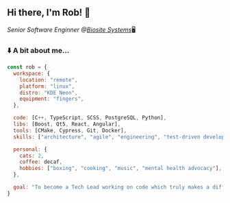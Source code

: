 <h2>Hi there, I'm Rob! 👋</h2>
<p><em>Senior Software Enginner @<a href="https://www.biositesystems.com/">Biosite Systems</a></em>🖥️</p>

### ⬇️ A bit about me...  

```javascript
const rob = {
  workspace: {
    location: "remote",
    platform: "linux",
    distro: "KDE Neon",
    equipment: "fingers",
  },

  code: [C++, TypeScript, SCSS, PostgreSQL, Python],
  libs: [Boost, Qt5, React, Angular],
  tools: [CMake, Cypress, Git, Docker],
  skills: ["architecture", "agile", "engineering", "test-driven development", "communication", "mentoring"],

  personal: {
    cats: 2,
    coffee: decaf,
    hobbies: ["boxing", "cooking", "music", "mental health advocacy"],
  },

  goal: "To become a Tech Lead working on code which truly makes a difference.",
}
```


<!--
**r-ggraham/r-ggraham** is a ✨ _special_ ✨ repository because its `README.md` (this file) appears on your GitHub profile.

Here are some ideas to get you started:

- 🔭 I’m currently working on ...
- 🌱 I’m currently learning ...
- 👯 I’m looking to collaborate on ...
- 🤔 I’m looking for help with ...
- 💬 Ask me about ...
- 📫 How to reach me: ...
- 😄 Pronouns: ...
- ⚡ Fun fact: ...
-->
